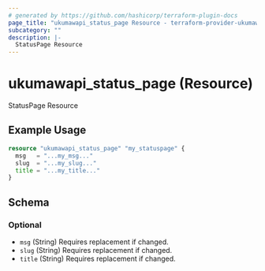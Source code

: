 ```yaml
---
# generated by https://github.com/hashicorp/terraform-plugin-docs
page_title: "ukumawapi_status_page Resource - terraform-provider-ukumawapi"
subcategory: ""
description: |-
  StatusPage Resource
---
```


# ukumawapi_status_page (Resource)

StatusPage Resource

## Example Usage

```terraform
resource "ukumawapi_status_page" "my_statuspage" {
  msg   = "...my_msg..."
  slug  = "...my_slug..."
  title = "...my_title..."
}
```

<!-- schema generated by tfplugindocs -->
## Schema

### Optional

- `msg` (String) Requires replacement if changed.
- `slug` (String) Requires replacement if changed.
- `title` (String) Requires replacement if changed.
